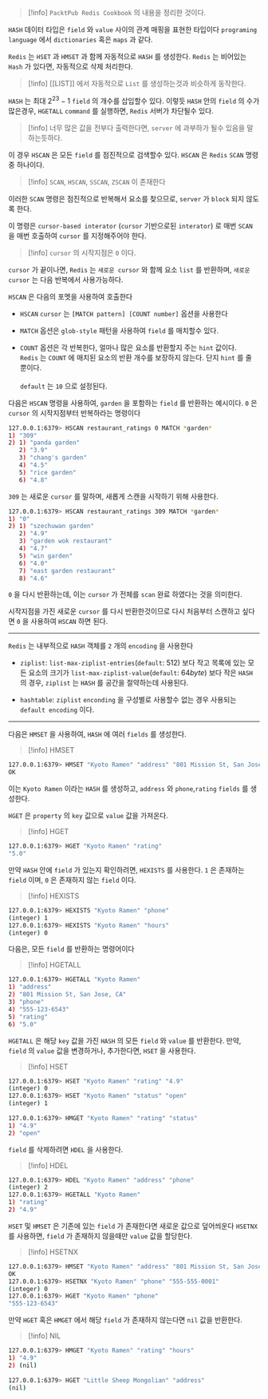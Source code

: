 >[!info] `PacktPub Redis Cookbook` 의 내용을 정리한 것이다.

`HASH` 데이터 타입은 `field` 와 `value` 사이의 관계 매핑을 표현한 타입이다
`programing language` 에서 `dictionaries` 혹은 `maps` 과 같다.

`Redis` 는 `HSET`  과 `HMSET` 과 함께 자동적으로 `HASH` 를 생성한다.
`Redis` 는 비어있는 `Hash` 가 있다면, 자동적으로 삭제 처리한다.

>[!info] [[LIST]] 에서 자동적으로 `List` 를 생성하는것과 비슷하게 동작한다.

`HASH` 는 최대 $2^{23} - 1$  `field` 의 개수를 삽입할수 있다.
이렇듯 `HASH` 안의 `field` 의 수가 많은경우, `HGETALL` `command` 를 실행하면,  `Redis` 서버가 차단될수 있다.

>[!info] 너무 많은 값을 전부다 출력한다면, `server` 에 과부하가 될수 있음을 말하는듯하다.

이 경우 `HSCAN` 은 모든 `field`  를 점진적으로 검색할수 있다.
`HSCAN` 은 `Redis` `SCAN` 명령중 하나이다.

>[!info] `SCAN`, `HSCAN`, `SSCAN`, `ZSCAN` 이 존재한다

이러한 `SCAN` 명령은 점진적으로 반복해서 요소를 찾으므로, `server` 가 `block` 되지 않도록 한다.

이 명령은 `cursor-based interator` (`cursor` 기반으로된 `interator`) 로 매번 `SCAN` 을 매번 호출하여 `cursor` 를 지정해주어야 한다.

>[!info] `cursor` 의 시작지점은 `0` 이다.

`cursor` 가 끝이나면, `Redis` 는 `새로운 cursor` 와 함께 요소 `list` 를 반환하며, `새로운 cursor` 는 다음 반복에서 사용가능하다. 

`HSCAN`  은 다음의 포멧을 사용하여 호출한다

- `HSCAN` `cursor` 는 `[MATCH pattern] [COUNT number]` 옵션을 사용한다

- `MATCH` 옵션은 `glob-style` 패턴을 사용하여 `field` 를 매치할수 있다.

- `COUNT` 옵션은 각 반복한다, 얼마나 많은 요소를 반환할지 주는 `hint` 값이다.<br>`Redis` 는 `COUNT` 에 매치된 요소의 반환 개수를  보장하지 않는다. 단지 `hint` 를 줄 뿐이다.<br><br> `default` 는 `10` 으로 설정된다.

다음은 `HSCAN` 명령을 사용하여, `garden`  을 포함하는 `field` 를 반환하는 예시이다.
`0` 은 `cursor` 의 시작지점부터 반복하라는 명령이다

```sh
127.0.0.1:6379> HSCAN restaurant_ratings 0 MATCH *garden* 
1) "309" 
2) 1) "panda garden" 
   2) "3.9" 
   3) "chang's garden" 
   4) "4.5" 
   5) "rice garden" 
   6) "4.8"
```

`309` 는 새로운 `cursor` 를 말하며, 새롭게 스캔을 시작하기 위해 사용한다.

```sh
127.0.0.1:6379> HSCAN restaurant_ratings 309 MATCH *garden* 
1) "0" 
2) 1) "szechuwan garden" 
   2) "4.9" 
   3) "garden wok restaurant" 
   4) "4.7" 
   5) "win garden" 
   6) "4.0" 
   7) "east garden restaurant" 
   8) "4.6"
```

`0` 을 다시 반환하는데, 이는 `cursor` 가 전체를 `scan` 완료 하였다는 것을 의미한다.

시작지점을 가진 새로운 `cursor` 를 다시 반환한것이므로 다시 처음부터 스캔하고 싶다면 `0` 을 사용하여 `HSCAN` 하면 된다.

---

`Redis` 는 내부적으로 `HASH` 객체를 `2` 개의 `encoding` 을 사용한다

- `ziplist`: `list-max-ziplist-entries`(`default`: $512$) 보다 작고 목록에 있는 모든 요소의 크기가 `list-max-ziplist-value`(`default`: $64 byte$) 보다 작은 `HASH` 의 경우, `ziplist` 는 `HASH` 를 공간을 절약하는데 사용된다.

- `hashtable`: `ziplist` `enconding`  을 구성별로 사용할수 없는 경우 사용되는 `default encoding` 이다.

---

다음은 `HMSET` 을 사용하여, `HASH` 에 여러 `fields` 를 생성한다.

>[!info] HMSET 
```sh
127.0.0.1:6379> HMSET "Kyoto Ramen" "address" "801 Mission St, San Jose, CA" "phone" "555-123-6543" "rating" "5.0" 
OK
```

이는 `Kyoto Ramen` 이라는 `HASH` 를 생성하고, `address` 와 `phone`,`rating` `fields` 를 생성한다.

`HGET` 은 `property` 의 `key` 값으로 `value` 값을 가져온다.

>[!info] HGET
```sh
127.0.0.1:6379> HGET "Kyoto Ramen" "rating" 
"5.0" 
```

만약 `HASH` 안에 `field` 가 있는지 확인하려면, `HEXISTS` 를 사용한다.
`1`  은 존재하는 `field` 이며, `0` 은 존재하지 않는 `field` 이다.

>[!info] HEXISTS
```sh
127.0.0.1:6379> HEXISTS "Kyoto Ramen" "phone" 
(integer) 1 
127.0.0.1:6379> HEXISTS "Kyoto Ramen" "hours" 
(integer) 0
```

다음은, 모든 `field` 를 반환하는 명령어이다

>[!info] HGETALL
```sh
127.0.0.1:6379> HGETALL "Kyoto Ramen" 
1) "address" 
2) "801 Mission St, San Jose, CA" 
3) "phone" 
4) "555-123-6543" 
5) "rating" 
6) "5.0" 
```

`HGETALL` 은 해당 `key` 값을 가진 `HASH` 의 모든 `field` 와 `value` 를 반환한다.
만약, `field` 의 `value` 값을 변경하거나, 추가한다면, `HSET` 을 사용한다.

>[!info] HSET
```sh
127.0.0.1:6379> HSET "Kyoto Ramen" "rating" "4.9" 
(integer) 0 
127.0.0.1:6379> HSET "Kyoto Ramen" "status" "open" 
(integer) 1 
 
127.0.0.1:6379> HMGET "Kyoto Ramen" "rating" "status" 
1) "4.9" 
2) "open" 
```

`field` 를 삭제하려면 `HDEL` 을 사용한다.

>[!info] HDEL
```sh
127.0.0.1:6379> HDEL "Kyoto Ramen" "address" "phone" 
(integer) 2 
127.0.0.1:6379> HGETALL "Kyoto Ramen" 
1) "rating" 
2) "4.9"
```

`HSET` 및 `HMSET` 은 기존에 있는 `field` 가 존재한다면 새로운 값으로 덮어씌운다
`HSETNX` 를 사용하면, `field` 가 존재하지 않을때만 `value` 값을 할당한다.

>[!info] HSETNX
```sh
127.0.0.1:6379> HMSET "Kyoto Ramen" "address" "801 Mission St, San Jose, CA" "phone" "555-123-6543" "rating" "5.0" 
OK
127.0.0.1:6379> HSETNX "Kyoto Ramen" "phone" "555-555-0001" 
(integer) 0 
127.0.0.1:6379> HGET "Kyoto Ramen" "phone" 
"555-123-6543"
```

만약 `HGET` 혹은 `HMGET` 에서 해당 `field` 가 존재하지 않는다면 `nil` 값을 반환한다.

>[!info] NIL
```sh
127.0.0.1:6379> HMGET "Kyoto Ramen" "rating" "hours" 
1) "4.9" 
2) (nil) 
 
127.0.0.1:6379> HGET "Little Sheep Mongolian" "address" 
(nil)
```

